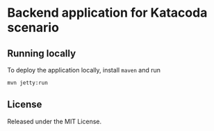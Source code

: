 # Backend application for Katacoda scenario

## Running locally

To deploy the application locally, install `maven` and run

```bash
mvn jetty:run
```

## License

Released under the MIT License.
